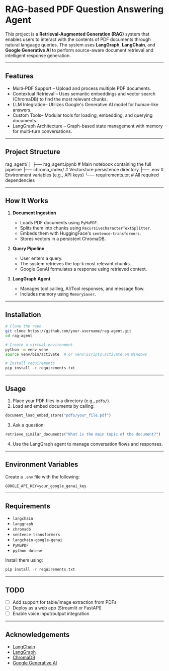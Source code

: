 #  RAG-based PDF Question Answering Agent

This project is a **Retrieval-Augmented Generation (RAG)** system that enables users to interact with the contents of PDF documents through natural language queries. The system uses **LangGraph**, **LangChain**, and **Google Generative AI** to perform source-aware document retrieval and intelligent response generation.

---

##  Features

-  Multi-PDF Support – Upload and process multiple PDF documents.
-  Contextual Retrieval – Uses semantic embeddings and vector search (ChromaDB) to find the most relevant chunks.
-  LLM Integration– Utilizes Google's Generative AI model for human-like answers.
-  Custom Tools– Modular tools for loading, embedding, and querying documents.
- LangGraph Architecture – Graph-based state management with memory for multi-turn conversations.

---

##  Project Structure


rag\_agent/
│
├── rag\_agent.ipynb         # Main notebook containing the full pipeline
├── chroma\_index/           # Vectorstore persistence directory
├── .env                    # Environment variables (e.g., API keys)
└── requirements.txt        # All required dependencies


---

##  How It Works

1. **Document Ingestion**
   - Loads PDF documents using `PyMuPDF`.
   - Splits them into chunks using `RecursiveCharacterTextSplitter`.
   - Embeds them with HuggingFace's `sentence-transformers`.
   - Stores vectors in a persistent ChromaDB.

2. **Query Pipeline**
   - User enters a query.
   - The system retrieves the top-k most relevant chunks.
   - Google GenAI formulates a response using retrieved context.

3. **LangGraph Agent**
   - Manages tool calling, AI/Tool responses, and message flow.
   - Includes memory using `MemorySaver`.

---

## Installation

```bash
# Clone the repo
git clone https://github.com/your-username/rag-agent.git
cd rag-agent

# Create a virtual environment
python -m venv venv
source venv/bin/activate  # or venv\Scripts\activate on Windows

# Install requirements
pip install -r requirements.txt
````

---

##  Usage

1. Place your PDF files in a directory (e.g., `pdfs/`).
2. Load and embed documents by calling:

```python
document_load_embed_store("pdfs/your_file.pdf")
```

3. Ask a question:

```python
retrieve_similar_documents("What is the main topic of the document?")
```

4. Use the LangGraph agent to manage conversation flows and responses.

---

##  Environment Variables

Create a `.env` file with the following:

```env
GOOGLE_API_KEY=your_google_genai_key
```

---

##  Requirements

* `langchain`
* `langgraph`
* `chromadb`
* `sentence-transformers`
* `langchain-google-genai`
* `PyMuPDF`
* `python-dotenv`

Install them using:

```bash
pip install -r requirements.txt
```

---

##  TODO

* [ ] Add support for table/image extraction from PDFs
* [ ] Deploy as a web app (Streamlit or FastAPI)
* [ ] Enable voice input/output integration

---


##  Acknowledgements

* [LangChain](https://www.langchain.com/)
* [LangGraph](https://github.com/langchain-ai/langgraph)
* [ChromaDB](https://www.trychroma.com/)
* [Google Generative AI](https://ai.google/discover/generative-ai/)



